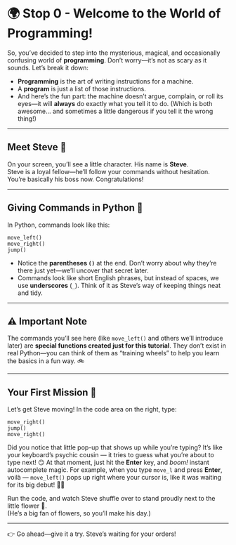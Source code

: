
# 🌍 Stop 0 - Welcome to the World of Programming!

So, you’ve decided to step into the mysterious, magical, and occasionally confusing world of **programming**. Don’t worry—it’s not as scary as it sounds. Let’s break it down:

- **Programming** is the art of writing instructions for a machine.  
- A **program** is just a list of those instructions.  
- And here’s the fun part: the machine doesn’t argue, complain, or roll its eyes—it will **always** do exactly what you tell it to do. (Which is both awesome… and sometimes a little dangerous if you tell it the wrong thing!)

---

## Meet Steve 👋
On your screen, you’ll see a little character. His name is **Steve**.  
Steve is a loyal fellow—he’ll follow your commands without hesitation. You’re basically his boss now. Congratulations!

---

## Giving Commands in Python 🐍
In Python, commands look like this:

```
move_left()
move_right()
jump()
```

- Notice the **parentheses `()`** at the end. Don’t worry about why they’re there just yet—we’ll uncover that secret later.  
- Commands look like short English phrases, but instead of spaces, we use **underscores** (`_`). Think of it as Steve’s way of keeping things neat and tidy.

---

## ⚠️ Important Note
The commands you’ll see here (like `move_left()` and others we’ll introduce later) are **special functions created just for this tutorial**. They don’t exist in real Python—you can think of them as “training wheels” to help you learn the basics in a fun way. 🚲

---

## Your First Mission 🎯
Let’s get Steve moving! In the code area on the right, type:

```
move_right()
jump()
move_right()
```

Did you notice that little pop-up that shows up while you’re typing? It’s like your keyboard’s psychic cousin — it tries to guess what you’re about to type next! 😏 At that moment, just hit the **Enter** key, and *boom!* instant autocomplete magic. For example, when you type `move_l` and press **Enter**, voilà — `move_left()` pops up right where your cursor is, like it was waiting for its big debut! 🎩✨

Run the code, and watch Steve shuffle over to stand proudly next to the little flower 🌸.  
(He’s a big fan of flowers, so you’ll make his day.)

---

👉 Go ahead—give it a try. Steve’s waiting for your orders!  

